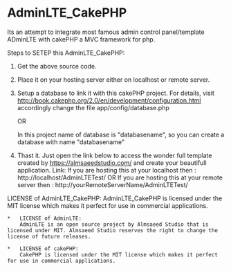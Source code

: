 # AdminLTE_CakePHP

Its an attempt to integrate most famous admin control panel/template ADminLTE with cakePHP a MVC framework for php.

Steps to SETEP this AdminLTE_CakePHP:

1. Get the above source code.

2. Place it on your hosting server either on localhost or remote server.

3. Setup a database to link it with this cakePHP project. For details, visit
    http://book.cakephp.org/2.0/en/development/configuration.html
    accordingly change the file app/config/database.php

    OR
    
    In this project name of database is "databasename", so you can create a database with name "databasename"

4.  Thast it. Just open the link below to access the wonder full template created by https://almsaeedstudio.com/ and create your beautifull application.
    Link:
    If you are hosting this at your localhost then : http://localhost/AdminLTETest/
    OR
    If you are hosting this at your remote server then : http://yourRemoteServerName/AdminLTETest/


LICENSE of AdminLTE_CakePHP:
AdminLTE_CakePHP is licensed under the MIT license which makes it perfect for use in commercial applications.

    *   LICENSE of AdminLTE:
        AdminLTE is an open source project by Almsaeed Studio that is licensed under MIT. Almsaeed Studio reserves the right to change the license of future releases.
        
    *   LICENSE of cakePHP:
        CakePHP is licensed under the MIT license which makes it perfect for use in commercial applications.

